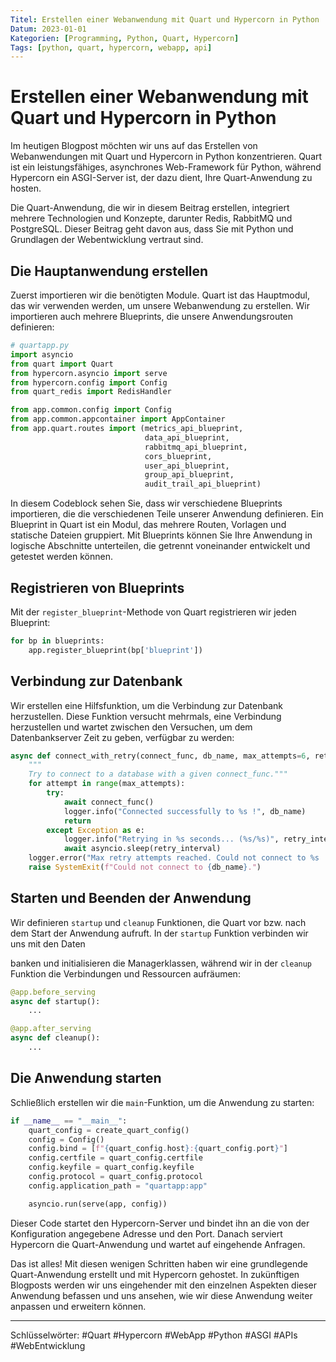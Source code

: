 ```yaml
---
Titel: Erstellen einer Webanwendung mit Quart und Hypercorn in Python
Datum: 2023-01-01
Kategorien: [Programming, Python, Quart, Hypercorn]
Tags: [python, quart, hypercorn, webapp, api]
---
```


# Erstellen einer Webanwendung mit Quart und Hypercorn in Python

Im heutigen Blogpost möchten wir uns auf das Erstellen von Webanwendungen mit Quart und Hypercorn in Python konzentrieren. Quart ist ein leistungsfähiges, asynchrones Web-Framework für Python, während Hypercorn ein ASGI-Server ist, der dazu dient, Ihre Quart-Anwendung zu hosten.

Die Quart-Anwendung, die wir in diesem Beitrag erstellen, integriert mehrere Technologien und Konzepte, darunter Redis, RabbitMQ und PostgreSQL. Dieser Beitrag geht davon aus, dass Sie mit Python und Grundlagen der Webentwicklung vertraut sind.

## Die Hauptanwendung erstellen

Zuerst importieren wir die benötigten Module. Quart ist das Hauptmodul, das wir verwenden werden, um unsere Webanwendung zu erstellen. Wir importieren auch mehrere Blueprints, die unsere Anwendungsrouten definieren:

```python
# quartapp.py
import asyncio
from quart import Quart 
from hypercorn.asyncio import serve 
from hypercorn.config import Config 
from quart_redis import RedisHandler 

from app.common.config import Config
from app.common.appcontainer import AppContainer
from app.quart.routes import (metrics_api_blueprint,
                              data_api_blueprint,
                              rabbitmq_api_blueprint,
                              cors_blueprint,
                              user_api_blueprint,
                              group_api_blueprint,
                              audit_trail_api_blueprint)
```

In diesem Codeblock sehen Sie, dass wir verschiedene Blueprints importieren, die die verschiedenen Teile unserer Anwendung definieren. Ein Blueprint in Quart ist ein Modul, das mehrere Routen, Vorlagen und statische Dateien gruppiert. Mit Blueprints können Sie Ihre Anwendung in logische Abschnitte unterteilen, die getrennt voneinander entwickelt und getestet werden können.

## Registrieren von Blueprints

Mit der `register_blueprint`-Methode von Quart registrieren wir jeden Blueprint:

```python
for bp in blueprints:
    app.register_blueprint(bp['blueprint'])
```

## Verbindung zur Datenbank

Wir erstellen eine Hilfsfunktion, um die Verbindung zur Datenbank herzustellen. Diese Funktion versucht mehrmals, eine Verbindung herzustellen und wartet zwischen den Versuchen, um dem Datenbankserver Zeit zu geben, verfügbar zu werden:

```python
async def connect_with_retry(connect_func, db_name, max_attempts=6, retry_interval=10):
    """
    Try to connect to a database with a given connect_func."""
    for attempt in range(max_attempts):
        try:
            await connect_func()
            logger.info("Connected successfully to %s !", db_name)
            return
        except Exception as e:
            logger.info("Retrying in %s seconds... (%s/%s)", retry_interval, attempt+1, max_attempts)
            await asyncio.sleep(retry_interval)
    logger.error("Max retry attempts reached. Could not connect to %s .", db_name)
    raise SystemExit(f"Could not connect to {db_name}.")
```

## Starten und Beenden der Anwendung

Wir definieren `startup` und `cleanup` Funktionen, die Quart vor bzw. nach dem Start der Anwendung aufruft. In der `startup` Funktion verbinden wir uns mit den Daten

banken und initialisieren die Managerklassen, während wir in der `cleanup` Funktion die Verbindungen und Ressourcen aufräumen:

```python
@app.before_serving
async def startup():
    ...

@app.after_serving
async def cleanup():
    ...
```

## Die Anwendung starten

Schließlich erstellen wir die `main`-Funktion, um die Anwendung zu starten:

```python
if __name__ == "__main__":
    quart_config = create_quart_config()
    config = Config()
    config.bind = [f"{quart_config.host}:{quart_config.port}"]
    config.certfile = quart_config.certfile
    config.keyfile = quart_config.keyfile
    config.protocol = quart_config.protocol
    config.application_path = "quartapp:app"

    asyncio.run(serve(app, config))
```

Dieser Code startet den Hypercorn-Server und bindet ihn an die von der Konfiguration angegebene Adresse und den Port. Danach serviert Hypercorn die Quart-Anwendung und wartet auf eingehende Anfragen.

Das ist alles! Mit diesen wenigen Schritten haben wir eine grundlegende Quart-Anwendung erstellt und mit Hypercorn gehostet. In zukünftigen Blogposts werden wir uns eingehender mit den einzelnen Aspekten dieser Anwendung befassen und uns ansehen, wie wir diese Anwendung weiter anpassen und erweitern können.

---

Schlüsselwörter: #Quart #Hypercorn #WebApp #Python #ASGI #APIs #WebEntwicklung